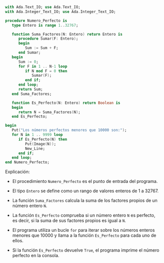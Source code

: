 ```ada
with Ada.Text_IO; use Ada.Text_IO;
with Ada.Integer_Text_IO; use Ada.Integer_Text_IO;

procedure Numero_Perfecto is
   type Entero is range 1..32767;

   function Suma_Factores(N: Entero) return Entero is
      procedure Sumar(F: Entero);
      begin
         Sum := Sum + F;
      end Sumar;
   begin
      Sum := 0;
      for F in 1 .. N-1 loop
         if N mod F = 0 then
            Sumar(F);
         end if;
      end loop;
      return Sum;
   end Suma_Factores;

   function Es_Perfecto(N: Entero) return Boolean is
   begin
      return N = Suma_Factores(N);
   end Es_Perfecto;

begin
   Put("Los números perfectos menores que 10000 son:");
   for N in 1 .. 9999 loop
      if Es_Perfecto(N) then
         Put(Image(N));
         New_Line;
      end if;
   end loop;
end Numero_Perfecto;
```

Explicación:

* El procedimiento `Numero_Perfecto` es el punto de entrada del programa.

* El tipo `Entero` se define como un rango de valores enteros de 1 a 32767.

* La función `Suma_Factores` calcula la suma de los factores propios de un número entero `N`.

* La función `Es_Perfecto` comprueba si un número entero `N` es perfecto, es decir, si la suma de sus factores propios es igual a `N`.

* El programa utiliza un bucle `for` para iterar sobre los números enteros menores que 10000 y llama a la función `Es_Perfecto` para cada uno de ellos.

* Si la función `Es_Perfecto` devuelve `True`, el programa imprime el número perfecto en la consola.